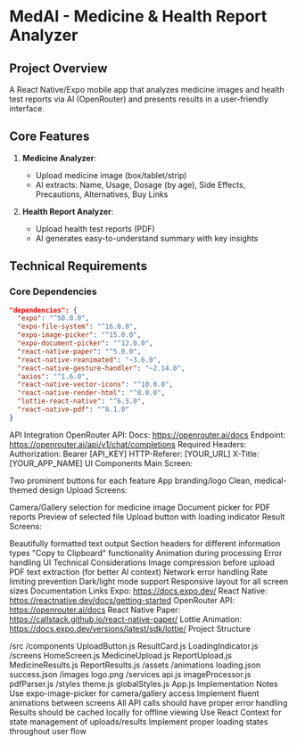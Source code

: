 # MedAI - Medicine & Health Report Analyzer

## Project Overview
A React Native/Expo mobile app that analyzes medicine images and health test reports via AI (OpenRouter) and presents results in a user-friendly interface.

## Core Features
1. **Medicine Analyzer**:
   - Upload medicine image (box/tablet/strip)
   - AI extracts: Name, Usage, Dosage (by age), Side Effects, Precautions, Alternatives, Buy Links
   
2. **Health Report Analyzer**:
   - Upload health test reports (PDF)
   - AI generates easy-to-understand summary with key insights

## Technical Requirements

### Core Dependencies
```json
"dependencies": {
  "expo": "^50.0.0",
  "expo-file-system": "^16.0.0",
  "expo-image-picker": "^15.0.0",
  "expo-document-picker": "^12.0.0",
  "react-native-paper": "^5.0.0",
  "react-native-reanimated": "~3.6.0",
  "react-native-gesture-handler": "~2.14.0",
  "axios": "^1.6.0",
  "react-native-vector-icons": "^10.0.0",
  "react-native-render-html": "^8.0.0",
  "lottie-react-native": "^6.5.0",
  "react-native-pdf": "^8.1.0"
}
```
API Integration
OpenRouter API:
Docs: https://openrouter.ai/docs
Endpoint: https://openrouter.ai/api/v1/chat/completions
Required Headers:
Authorization: Bearer [API_KEY]
HTTP-Referer: [YOUR_URL]
X-Title: [YOUR_APP_NAME]
UI Components
Main Screen:

Two prominent buttons for each feature
App branding/logo
Clean, medical-themed design
Upload Screens:

Camera/Gallery selection for medicine image
Document picker for PDF reports
Preview of selected file
Upload button with loading indicator
Result Screens:

Beautifully formatted text output
Section headers for different information types
"Copy to Clipboard" functionality
Animation during processing
Error handling UI
Technical Considerations
Image compression before upload
PDF text extraction (for better AI context)
Network error handling
Rate limiting prevention
Dark/light mode support
Responsive layout for all screen sizes
Documentation Links
Expo: https://docs.expo.dev/
React Native: https://reactnative.dev/docs/getting-started
OpenRouter API: https://openrouter.ai/docs
React Native Paper: https://callstack.github.io/react-native-paper/
Lottie Animation: https://docs.expo.dev/versions/latest/sdk/lottie/
Project Structure

/src
  /components
    UploadButton.js
    ResultCard.js
    LoadingIndicator.js
  /screens
    HomeScreen.js
    MedicineUpload.js
    ReportUpload.js
    MedicineResults.js
    ReportResults.js
  /assets
    /animations
      loading.json
      success.json
    /images
      logo.png
  /services
    api.js
    imageProcessor.js
    pdfParser.js
  /styles
    theme.js
    globalStyles.js
App.js
Implementation Notes
Use expo-image-picker for camera/gallery access
Implement fluent animations between screens
All API calls should have proper error handling
Results should be cached locally for offline viewing
Use React Context for state management of uploads/results
Implement proper loading states throughout user flow